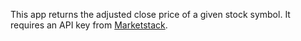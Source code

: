 This app returns the adjusted close price of a given stock symbol. It requires an API key from [Marketstack](https://marketstack.com/).

